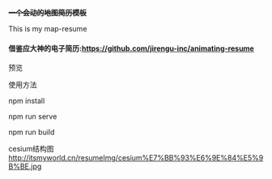 **~~~~**一个会动的地图简历模板**~~~~**

This is my map-resume

#### **借鉴应大神的电子简历**:https://github.com/jirengu-inc/animating-resume

预览

使用方法

npm install

npm run serve

npm run build

cesium结构图
http://itsmyworld.cn/resumeImg/cesium%E7%BB%93%E6%9E%84%E5%9B%BE.jpg

